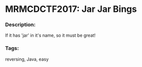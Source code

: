 # MRMCDCTF2017: Jar Jar Bings

### Description:
If it has 'jar' in it's name, so it must be great!

### Tags:
reversing, Java, easy
